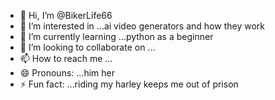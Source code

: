 - 👋 Hi, I’m @BikerLife66
- 👀 I’m interested in ...ai video generators and how they work
- 🌱 I’m currently learning ...python as a beginner
- 💞️ I’m looking to collaborate on ...
- 📫 How to reach me ...
- 😄 Pronouns: ...him her
- ⚡ Fun fact: ...riding my harley keeps me out of prison

<!---
BikerLife66/BikerLife66 is a ✨ special ✨ repository because its `README.md` (this file) appears on your GitHub profile.
You can click the Preview link to take a look at your changes.
--->
